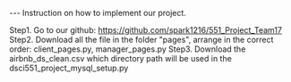 --- Instruction on how to implement our project.

Step1. Go to our github: https://github.com/spark1216/551_Project_Team17
Step2. Download all the file in the folder "pages", arrange in the correct order: client_pages.py, manager_pages.py
Step3. Download the airbnb_ds_clean.csv which directory path will be used in the dsci551_project_mysql_setup.py

